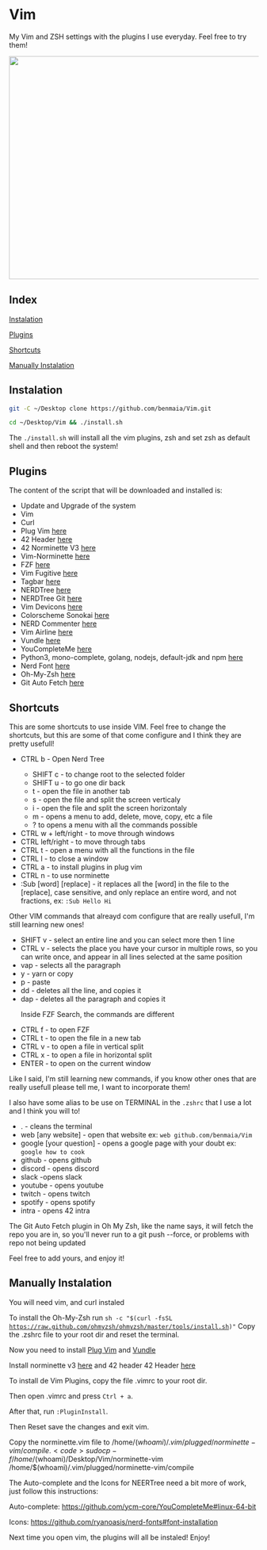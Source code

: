# Vim
<p>My Vim and ZSH settings with the plugins I use everyday. Feel free to try them!<p>
  
<img src="https://cdn.discordapp.com/attachments/461563270411714561/972534481128939591/ezgif-4-3d379d3cf7.gif" width="1000" height="450">
  
<h2> Index </h2>
<p><a href="#Instalation">
  Instalation
</a></p>
<p><a href="#Plugins">
  Plugins
</a></p>
<p><a href="#Sc">
  Shortcuts
</a></p>
<p><a href="#Man">
  Manually Instalation
</a></p>

<h2 id="Instalation">Instalation</h2>

```bash
git -C ~/Desktop clone https://github.com/benmaia/Vim.git
```

```bash
cd ~/Desktop/Vim && ./install.sh
```

<p> The <code>./install.sh</code> will install all the vim plugins, zsh and set zsh as default shell and then reboot the system!</p>

<h2 id="Plugins">Plugins</h2>

<p> The content of the script that will be downloaded and installed is: </p>
<ul>
  <li>Update and Upgrade of the system</li>
  <li>Vim</li>
  <li>Curl </li>
  <li>Plug Vim <a href="https://github.com/junegunn/vim-plug" target="_blank">here</a></li>
  <li>42 Header <a href="https://github.com/42Paris/42header" target="_blank">here</a></li>
  <li>42 Norminette V3 <a href="https://github.com/42School/norminette" target="_blank">here</a></li>
  <li>Vim-Norminette <a href="https://github.com/alexandregv/norminette-vim" target="_blank">here</a></li>
  <li>FZF <a href="https://github.com/junegunn/fzf.vim" target="_blank">here</a></li>
  <li>Vim Fugitive <a href="https://github.com/tpope/vim-fugitiveset" target="_blank">here</a></li>
  <li>Tagbar <a href="https://github.com/preservim/tagbar" target="_blank">here</a></li>
  <li>NERDTree <a href="https://github.com/preservim/nerdtree" target="_blank">here</a></li>
  <li>NERDTree Git <a href="https://github.com/Xuyuanp/nerdtree-git-plugin" target="_blank">here</a></li>
  <li>Vim Devicons <a href="https://github.com/ryanoasis/vim-devicons" target="_blank">here</a></li>
  <li>Colorscheme Sonokai <a href="https://github.com/sainnhe/sonokai" target="_blank">here</a></li>
  <li>NERD Commenter <a href="https://github.com/preservim/nerdcommenter" target="_blank">here</a></li>
  <li>Vim Airline <a href="https://github.com/vim-airline/vim-airline" target="_blank">here</a></li>
  <li>Vundle <a href="https://github.com/VundleVim/Vundle.vim" target="_blank">here</a></li>
  <li>YouCompleteMe <a href="https://github.com/ycm-core/YouCompleteMe" target="_blank">here</a></li>
  <li>Python3, mono-complete, golang, nodejs, default-jdk and npm <a href="https://github.com/ycm-core/YouCompleteMe#linux-64-bit" target="_blank">here</a></li></li>
  <li>Nerd Font <a href="https://github.com/ryanoasis/nerd-fonts" target="_blank">here</a></li>
  <li>Oh-My-Zsh <a href="https://ohmyz.sh/" target="_blank">here</a></li>
  <li>Git Auto Fetch <a href="https://github.com/ohmyzsh/ohmyzsh/tree/master/plugins/git-auto-fetch" target="_blank">here</a></li>
</ul>

<h2 id="Sc">Shortcuts</h2>
<p> This are some shortcuts to use inside VIM. Feel free to change the shortcuts, but this are some of that come configure and I think they are pretty usefull!</p>
<ul>
  <li> CTRL b - Open Nerd Tree </li>
  <ul>
    <li> SHIFT c - to change root to the selected folder </li>
    <li> SHIFT u - to go one dir back </li>
    <li> t - open the file in another tab</li>
    <li> s - open the file and split the screen verticaly</li>
    <li> i - open the file and split the screen horizontaly</li>
    <li> m - opens a menu to add, delete, move, copy, etc a file</li>
    <li> ? to opens a menu with all the commands possible </li>
  </ul>
  <li> CTRL w + left/right - to move through windows</li>
  <li> CTRL left/right - to move through tabs</li>
  <li> CTRL t - open a menu with all the functions in the file</li>
  <li> CTRL l - to close a window</li>
  <li> CTRL a - to install plugins in plug vim</li>
  <li> CTRL n - to use norminette</li>
  <li> :Sub [word] [replace] - it replaces all the [word] in the file to the [replace], case sensitive, and only replace an entire word, and not fractions, ex: <code>:Sub Hello Hi</code></li>
</ul>
<p> Other VIM commands that alreayd com configure that are really usefull, I'm still learning new ones!</p>
<ul>
  <li> SHIFT v - select an entire line and you can select more then 1 line</li>
  <li> CTRL v - selects the place you have your cursor in multiple rows, so you can write once, and appear in all lines selected at the same position </li>
  <li> vap - selects all the paragraph</li>
  <li> y - yarn or copy </li>
  <li> p - paste </li>
  <li> dd - deletes all the line, and copies it </li>
  <li> dap - deletes all the paragraph and copies it </li>
</ul>
<ul>
<p> Inside FZF Search, the commands are different </p>
  <li> CTRL f - to open FZF </li>
  <li> CTRL t - to open the file in a new tab</li>
  <li> CTRL v - to open a file in vertical split</li>
  <li> CTRL x - to open a file in horizontal split</li>
  <li> ENTER - to open on the current window </li>
</ul>
<p> Like I said, I'm still learning new commands, if you know other ones that are really usefull please tell me, I want to incorporate them!</p>
<p> I also have some alias to be use on TERMINAL in the <code>.zshrc</code> that I use a lot and I think you will to!</p>
<ul>
  <li> . - cleans the terminal </li>
  <li> web [any website] - open that website ex: <code>web github.com/benmaia/Vim</code> </li>
  <li> google [your question] - opens a google page with your doubt ex: <code>google how to cook </code> </li>
  <li> github - opens github </li>
  <li> discord - opens discord </li>
  <li> slack -opens slack </li>
  <li> youtube - opens youtube </li>
  <li> twitch - opens twitch </li>
  <li> spotify - opens spotify </li>
  <li> intra - opens 42 intra </li>
</ul>
<p> The Git Auto Fetch plugin in Oh My Zsh, like the name says, it will fetch the repo you are in, so you'll never run to a git push --force, or problems with repo not being updated </p>
<p> Feel free to add yours, and enjoy it!</p>

<h2 id="Man">Manually Instalation</h2>

<p> You will need vim, and curl instaled</p>

To install the Oh-My-Zsh run
<code>sh -c "$(curl -fsSL https://raw.github.com/ohmyzsh/ohmyzsh/master/tools/install.sh)"</code>
Copy the .zshrc file to your root dir and reset the terminal.

<p> Now you need to install <a href="https://github.com/junegunn/vim-plug" target="_blank">Plug Vim</a> and <a href="https://github.com/VundleVim/Vundle.vim" target="_blank">Vundle</a></p>

Install norminette v3 <a href="https://github.com/42School/norminette" target="_blank">here</a> and 42 header 42 Header <a href="https://github.com/42Paris/42header" target="_blank">here</a>

To install de Vim Plugins, copy the file .vimrc to your root dir.

Then open .vimrc and press <code>Ctrl + a</code>.

After that, run <code>:PluginInstall</code>.

Then Reset save the changes and exit vim.

Copy the norminette.vim file to /home/$(whoami)/.vim/plugged/norminette-vim/compile.
<code> sudo cp -f /home/$(whoami)/Desktop/Vim/norminette-vim /home/$(whoami)/.vim/plugged/norminette-vim/compile</code>

The Auto-complete and the Icons for NEERTree need a bit more of work, just follow this instructions:

Auto-complete: https://github.com/ycm-core/YouCompleteMe#linux-64-bit

Icons: https://github.com/ryanoasis/nerd-fonts#font-installation

Next time you open vim, the plugins will all be instaled! Enjoy!
